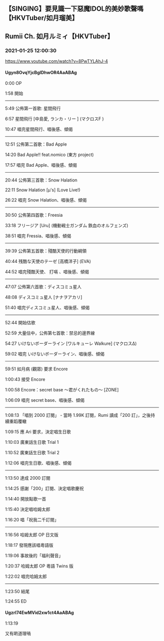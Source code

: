 ## 【SINGING】要見識一下惡魔IDOL的美妙歌聲嗎【HKVTuber/如月瑠美】
## Rumii Ch. 如月ルミィ【HKVTuber】
### 2021-01-25 12:00:30
https://www.youtube.com/watch?v=8PwTYLAhJ-4
#### Ugyn8OvqYjcBgIDhwOR4AaABAg
0:00 OP

1:58 開始

----------------------------------------

5:49 公佈第一首歌: 星間飛行

6:57 星間飛行 [中島愛, ランカ・リー ] (マクロスF )

10:47 唱完星間飛行、唱後感、傾偈

----------------------------------------

12:51 公佈第二首歌：Bad Apple

14:20 Bad Apple!! feat.nomico (東方 project)

17:57 唱完 Bad Apple、唱後感、傾偈

----------------------------------------

20:44 公佈第三首歌：Snow Halation

22:11 Snow Halation [μ's] (Love Live!)

26:22 唱完 Snow Halation、唱後感、傾偈

----------------------------------------

30:50 公佈第四首歌：Freesia

33:18 フリージア [Uru] (機動戦士ガンダム 鉄血のオルフェンズ)

38:51 唱完 Fressia、唱後感、傾偈

----------------------------------------

39:39 公佈第五首歌：殘酷天使的行動綱領

40:44 残酷な天使のテーゼ [高橋洋子] (EVA)

44:52 唱完殘酷天使、 打嗝 、唱後感、傾偈

----------------------------------------

47:07 公佈第六首歌：ディスコミュ星人

48:08 ディスコミュ星人 [ナナヲアカリ]

51:40 唱完ディスコミュ星人、唱後感、傾偈

----------------------------------------

52:44 開始估歌

52:59 大量估中，公佈第七首歌：禁忌的邊界線

54:27 いけないボーダーライン [ワルキューレ Walkure] (マクロスΔ)

59:02 唱完 いけないボーダーライン、唱後感、傾偈

----------------------------------------

59:51 如月病 (觀眾) 要求 Encore

1:00:43 接受 Encore

1:00:58 Encore：secret base 〜君がくれたもの〜 [ZONE]

1:06:09 唱完 secret base、唱後感、傾偈

----------------------------------------

1:08:13 「唱到 2000 訂閱」 - 當時 1.99K 訂閱，Rumi 讀成「200 訂」，之後持續重蹈覆轍

1:09:15 應 Ari 要求，決定唱生日歌

1:10:03 廣東話生日歌 Trial 1

1:10:52 廣東話生日歌 Trial 2

1:12:06 唱完生日歌、唱後感、傾偈

----------------------------------------

1:13:50 達成 2000 訂閱

1:14:25 感謝「200」訂閱、決定唱歌慶祝

1:14:40 開放點歌一首

1:15:40 決定唱哈姆太郎

1:16:20 唱「祝我二千訂閱」

----------------------------------------

1:16:56 哈姆太郎 OP 日文版

1:18:17 發現應該唱粵語版

1:19:06 事故後的「福利聲音」

1:20:37 哈姆太郎 OP 粵語 Twins 版

1:22:02 唱完哈姆太郎

----------------------------------------

1:23:50 結尾

1:24:55 ED

#### UgzrI74EwMVid2xw1ct4AaABAg
1:13:19 

又有啲道理喎

